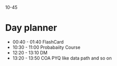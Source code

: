 10-45

# Day planner

- 00:40 - 01:40 FlashCard
- 10:30 - 11:00 Probabaiity Course
- 12:20 - 13:10 DM
- 13:20 - 13:50 COA PYQ like data path and so on